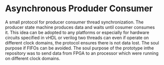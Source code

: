 # Asynchronous Produder Consumer
A small protocol for producer consumer thread synchronization. The producer state machine produces data and waits until
cosumer consumes it. This idea can be adopted to any platforms or especially for hardware circuits specified in vHDL or verilog two threads can even if operate on different clock domains, the protocol ensures there is not data lost. The soul
purpose if FIFOs can be avoided. The soul purpose of the prototype inthe repository was to send data from FPGA to an processor which were running on different clock domains.
